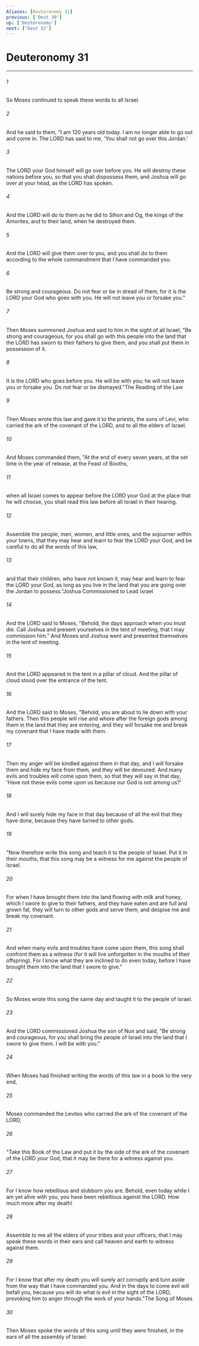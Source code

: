 ```yaml
---
Aliases: [Deuteronomy 31]
previous: ['Deut 30']
up: ['Deuteronomy']
next: ['Deut 32']
---
```

# Deuteronomy 31

***

 

###### 1 
So Moses continued to speak these words to all Israel. 
 

###### 2 
And he said to them, "I am 120 years old today. I am no longer able to go out and come in. The LORD has said to me, 'You shall not go over this Jordan.' 
 

###### 3 
The LORD your God himself will go over before you. He will destroy these nations before you, so that you shall dispossess them, and Joshua will go over at your head, as the LORD has spoken. 
 

###### 4 
And the LORD will do to them as he did to Sihon and Og, the kings of the Amorites, and to their land, when he destroyed them. 
 

###### 5 
And the LORD will give them over to you, and you shall do to them according to the whole commandment that I have commanded you. 
 

###### 6 
Be strong and courageous. Do not fear or be in dread of them, for it is the LORD your God who goes with you. He will not leave you or forsake you."
 
 

###### 7 
Then Moses summoned Joshua and said to him in the sight of all Israel, "Be strong and courageous, for you shall go with this people into the land that the LORD has sworn to their fathers to give them, and you shall put them in possession of it. 
 

###### 8 
It is the LORD who goes before you. He will be with you; he will not leave you or forsake you. Do not fear or be dismayed."The Reading of the Law
 
 

###### 9 
Then Moses wrote this law and gave it to the priests, the sons of Levi, who carried the ark of the covenant of the LORD, and to all the elders of Israel. 
 

###### 10 
And Moses commanded them, "At the end of every seven years, at the set time in the year of release, at the Feast of Booths, 
 

###### 11 
when all Israel comes to appear before the LORD your God at the place that he will choose, you shall read this law before all Israel in their hearing. 
 

###### 12 
Assemble the people, men, women, and little ones, and the sojourner within your towns, that they may hear and learn to fear the LORD your God, and be careful to do all the words of this law, 
 

###### 13 
and that their children, who have not known it, may hear and learn to fear the LORD your God, as long as you live in the land that you are going over the Jordan to possess."Joshua Commissioned to Lead Israel
 
 

###### 14 
And the LORD said to Moses, "Behold, the days approach when you must die. Call Joshua and present yourselves in the tent of meeting, that I may commission him." And Moses and Joshua went and presented themselves in the tent of meeting. 
 

###### 15 
And the LORD appeared in the tent in a pillar of cloud. And the pillar of cloud stood over the entrance of the tent.
 
 

###### 16 
And the LORD said to Moses, "Behold, you are about to lie down with your fathers. Then this people will rise and whore after the foreign gods among them in the land that they are entering, and they will forsake me and break my covenant that I have made with them. 
 

###### 17 
Then my anger will be kindled against them in that day, and I will forsake them and hide my face from them, and they will be devoured. And many evils and troubles will come upon them, so that they will say in that day, 'Have not these evils come upon us because our God is not among us?' 
 

###### 18 
And I will surely hide my face in that day because of all the evil that they have done, because they have turned to other gods.
 
 

###### 19 
"Now therefore write this song and teach it to the people of Israel. Put it in their mouths, that this song may be a witness for me against the people of Israel. 
 

###### 20 
For when I have brought them into the land flowing with milk and honey, which I swore to give to their fathers, and they have eaten and are full and grown fat, they will turn to other gods and serve them, and despise me and break my covenant. 
 

###### 21 
And when many evils and troubles have come upon them, this song shall confront them as a witness (for it will live unforgotten in the mouths of their offspring). For I know what they are inclined to do even today, before I have brought them into the land that I swore to give." 
 

###### 22 
So Moses wrote this song the same day and taught it to the people of Israel.
 
 

###### 23 
And the LORD commissioned Joshua the son of Nun and said, "Be strong and courageous, for you shall bring the people of Israel into the land that I swore to give them. I will be with you."
 
 

###### 24 
When Moses had finished writing the words of this law in a book to the very end, 
 

###### 25 
Moses commanded the Levites who carried the ark of the covenant of the LORD, 
 

###### 26 
"Take this Book of the Law and put it by the side of the ark of the covenant of the LORD your God, that it may be there for a witness against you. 
 

###### 27 
For I know how rebellious and stubborn you are. Behold, even today while I am yet alive with you, you have been rebellious against the LORD. How much more after my death! 
 

###### 28 
Assemble to me all the elders of your tribes and your officers, that I may speak these words in their ears and call heaven and earth to witness against them. 
 

###### 29 
For I know that after my death you will surely act corruptly and turn aside from the way that I have commanded you. And in the days to come evil will befall you, because you will do what is evil in the sight of the LORD, provoking him to anger through the work of your hands."The Song of Moses
 
 

###### 30 
Then Moses spoke the words of this song until they were finished, in the ears of all the assembly of Israel:
 
